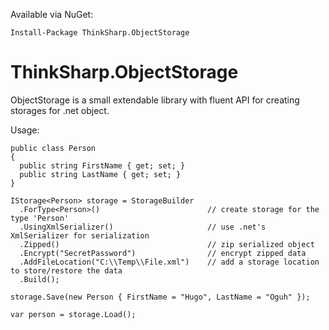 Available via NuGet:

    Install-Package ThinkSharp.ObjectStorage 

# ThinkSharp.ObjectStorage
ObjectStorage is a small extendable library with fluent API for creating storages for .net object.

Usage:

    public class Person
    {
      public string FirstName { get; set; }
      public string LastName { get; set; }
    }
    
    IStorage<Person> storage = StorageBuilder
      .ForType<Person>()                        // create storage for the type 'Person'
      .UsingXmlSerializer()                     // use .net's XmlSerializer for serialization
      .Zipped()                                 // zip serialized object
      .Encrypt("SecretPassword")                // encrypt zipped data
      .AddFileLocation("C:\\Temp\\File.xml")    // add a storage location to store/restore the data
      .Build();
    
    storage.Save(new Person { FirstName = "Hugo", LastName = "Oguh" });
    
    var person = storage.Load();
